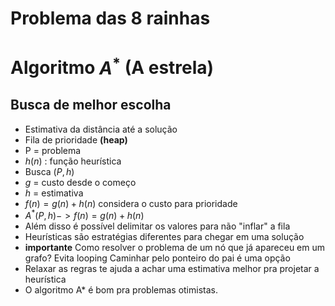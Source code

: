 # Problema das 8 rainhas
# Algoritmo $A^*$ (A estrela)
## Busca de melhor escolha
- Estimativa da distância até a solução
- Fila de prioridade **(heap)**
- P = problema
- $h(n)$ : função heurística
- Busca ($P,h$)
- $g$ = custo desde o começo
- $h$ = estimativa
- $f(n)=g(n)+h(n)$ considera o custo para prioridade
- $A^*(P,h)->f(n)=g(n)+h(n)$
- Além disso é possível delimitar os valores para não "inflar" a fila
- Heurísticas são estratégias diferentes para chegar em uma solução
- **importante** Como resolver o problema de um nó que já apareceu em um grafo? Evita looping
	Caminhar pelo ponteiro do pai é uma opção
- Relaxar as regras te ajuda a achar uma estimativa melhor pra projetar a heurística
- O algoritmo A* é bom pra problemas otimistas.